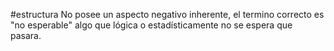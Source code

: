 #estructura 
No posee un aspecto negativo inherente, el termino correcto es "no esperable" algo que lógica o estadísticamente no se espera que pasara.